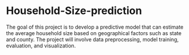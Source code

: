 # Household-Size-prediction
The goal of this project is to develop a predictive model that can estimate the average household size based on geographical factors such as state and county. The project will involve data preprocessing, model training, evaluation, and visualization.
